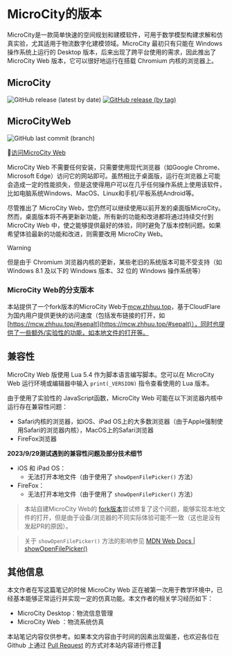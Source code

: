 # MicroCity的版本

MicroCity是一款简单快速的空间规划和建模软件，可用于数学模型构建求解和仿真实验，尤其适用于物流数字化建模领域。MicroCity 最初只有只能在 Windows 操作系统上运行的 Desktop 版本，后来出现了跨平台使用的需求，因此推出了 MicroCity Web 版本，它可以很好地运行在搭载 Chromium 内核的浏览器上。

## MicroCity
![GitHub release (latest by date)](https://img.shields.io/github/v/release/microcity/Desktop) [![GitHub release (by tag)](https://img.shields.io/github/downloads/microcity/Desktop/latest/total)](https://github.com/microcity/Desktop/releases/latest)

## MicroCityWeb
![GitHub last commit (branch)](https://img.shields.io/github/last-commit/microcity/microcity.github.io/master)

🎯[访问MicroCity Web](https://microcity.github.io)

MicroCity Web 不需要任何安装，只需要使用现代浏览器（如Google Chrome、Microsoft Edge）访问它的网站即可。虽然相比于桌面版，运行在浏览器上可能会造成一定的性能损失，但是这使得用户可以在几乎任何操作系统上使用该软件，比如电脑系统Windows、MacOS、Linux和手机/平板系统Android等。

尽管推出了 MicroCity Web，您仍然可以继续使用以前开发的桌面版MicroCity。然而，桌面版本将不再更新新功能，所有新的功能和改进都将通过持续交付到 MicroCity Web 中，使之能够提供最好的体验，同时避免了版本控制问题。如果希望体验最新的功能和改进，则需要改用 MicroCity Web。

> [!warning]
> 但是由于 Chromium 浏览器内核的更新，某些老旧的系统版本可能不受支持（如 Windows 8.1 及以下的 Windows 版本、32 位的 Windows 操作系统等）

### MicroCity Web的分支版本

本站提供了一个fork版本的MicroCity Web于[mcw.zhhuu.top](https://mcw.zhhuu.top)，基于CloudFlare为国内用户提供更快的访问速度（包括发布链接的打开，如[https://mcw.zhhuu.top/#sepalt](https://mcw.zhhuu.top/#sepalt)），同时也提供了一些额外/实验性的功能，如本地文件的打开等。

## 兼容性
MicroCity Web 版使用 Lua 5.4 作为脚本语言编写脚本。您可以在 MicroCity Web 运行环境或编辑器中输入 `print(_VERSION)` 指令查看使用的 Lua 版本。

由于使用了实验性的 JavaScript函数，MicroCity Web 可能在以下浏览器内核中运行存在兼容性问题：
* Safari内核的浏览器，如iOS、iPad OS上的大多数浏览器（由于Apple强制使用Safari的浏览器内核），MacOS上的Safari浏览器
* FireFox浏览器

**2023/9/29测试遇到的兼容性问题及部分技术细节**
* iOS 和 iPad OS：
  * 无法打开本地文件（由于使用了 `showOpenFilePicker()` 方法）
* FireFox：
  * 无法打开本地文件（由于使用了 `showOpenFilePicker()` 方法）

> 本站自建MicroCity Web的 [fork版本](https://mcw.zhhuu.top)尝试修复了这个问题，能够实现本地文件的打开，但是由于设备/浏览器的不同实际体验可能不一致（这也是没有发起PR的原因）。

> 关于 `showOpenFilePicker()` 方法的影响参见 [MDN Web Docs | showOpenFilePicker()](https://developer.mozilla.org/zh-CN/docs/Web/API/window/showOpenFilePicker#%E6%B5%8F%E8%A7%88%E5%99%A8%E5%85%BC%E5%AE%B9%E6%80%A7)

## 其他信息
本文作者在写这篇笔记的时候 MicroCity Web 正在被第一次用于教学环境中，已经基本能够正常运行并实现一定的仿真功能。本文作者的相关学习经历如下：
* MicroCity Desktop：物流信息管理
* MicroCity Web ：物流系统仿真

本站笔记内容仅供参考。如果本文内容由于时间的因素出现偏差，也欢迎各位在 Github 上通过 [Pull Request](https://github.com/huuhghhgyg/MicroCityNotes/pulls) 的方式对本站内容进行修正🥳